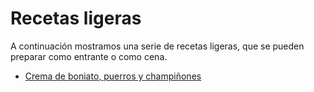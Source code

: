# Recetas ligeras

A continuación mostramos una serie de recetas ligeras, que se pueden preparar como entrante o como cena.

* [Crema de boniato, puerros y champiñones](crema_boniato_puerros.md)